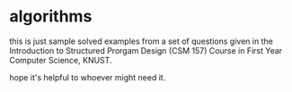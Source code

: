 # algorithms

this is just sample solved examples from a set of questions given in the Introduction to Structured Prorgam Design (CSM 157) Course in First Year Computer Science, KNUST.

hope it's helpful to whoever might need it.
